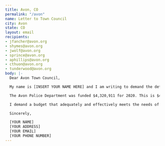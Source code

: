 ```yaml
---
title: Avon, CO
permalink: "/avon"
name: Letter to Town Council
city: Avon
state: CO
layout: email
recipients:
- jfancher@avon.org
- shymes@avon.org
- jwolf@avon.org
- sprince@avon.org
- aphillips@avon.org
- cthuon@avon.org
- tunderwood@avon.org
body: |-
  Dear Avon Town Council,

  My name is [INSERT YOUR NAME HERE] and I am writing to demand the defunding of the Avon Police Department and reallocation to social and public programs for our community.

  The Avon Police Department was funded $4,320,911 for 2020. This is $401,758 more than in 2019 and is part of a trend of increasing police budgeting since at least 2010. The Avon Police Department has been increased a total of $1,756,764 since 2010. Additionally, the City of Rifle, Colorado, is budgeting $1,076,212 less for its police budget than Avon, despite Rifle's higher population. The Town of Avon's police spending is excessive and must be reallocated.

  I demand a budget that adequately and effectively meets the needs of at-risk Avon residents. I call on you to meaningfully restrict the Avon Police Department budget and instead meaningfully reallocate funds towards social programs and resources that support health care, child care, education, affordable housing, and other critical community needs. We demand a budget that supports community well-being, rather than empowering the police forces that tear us apart.

  Sincerely,

  [YOUR NAME]
  [YOUR ADDRESS]
  [YOUR EMAIL]
  [YOUR PHONE NUMBER]
---
```


